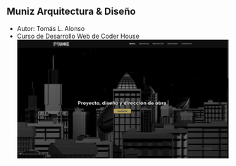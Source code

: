 ## Muniz Arquitectura & Diseño

- Autor: Tomás L. Alonso
- Curso de Desarrollo Web de Coder House
![](https://raw.githubusercontent.com/tlalonso98/Muniz/main/images/screenshot.png)
